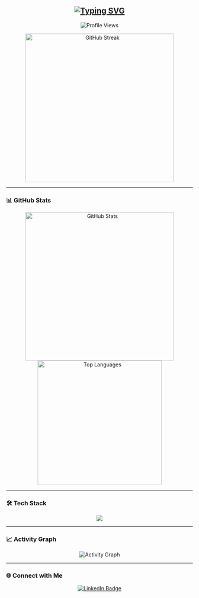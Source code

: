 <h2 align="center">
  <a href="https://git.io/typing-svg">
    <img src="https://readme-typing-svg.demolab.com?font=Fira+Code&duration=3500&pause=500&color=22EBF7&center=true&vCenter=true&multiline=true&width=500&height=70&lines=Hello+there%2C+I'm+Jay+%F0%9F%91%8B;Glad+you're+here!+%F0%9F%98%84" alt="Typing SVG" />
  </a>
</h2>

<p align="center">
  <img src="https://komarev.com/ghpvc/?username=jaybayron9&label=Profile%20views&color=0e75b6&style=flat" alt="Profile Views" />
</p>

<div align="center">
  <img width="400" src="https://github-readme-streak-stats.herokuapp.com?user=jaybayron9&theme=tokyonight&hide_border=true" alt="GitHub Streak" />
</div>

---

### 📊 GitHub Stats
<div align="center">
  <img width="400" src="https://github-readme-stats.vercel.app/api?username=jaybayron9&show_icons=true&theme=tokyonight&hide_border=true" alt="GitHub Stats" />
  <img width="335" src="https://github-readme-stats.vercel.app/api/top-langs/?username=jaybayron9&layout=compact&theme=tokyonight&hide_border=true" alt="Top Languages" />
</div>

---

### 🛠️ Tech Stack
<p align="center">
  <img src="https://skillicons.dev/icons?i=php,javascript,postgresql,redis" />
</p>

---

### 📈 Activity Graph
<p align="center">
  <img src="https://github-readme-activity-graph.vercel.app/graph?username=jaybayron9&theme=tokyo-night&hide_border=true" alt="Activity Graph" />
</p>

---

### 🌐 Connect with Me
<div align="center">
  <a href="https://www.linkedin.com/in/jaybayron9" target="_blank">
    <img src="https://img.shields.io/badge/-LinkedIn-blue?style=for-the-badge&logo=linkedin&logoColor=white" alt="LinkedIn Badge" />
  </a>
</div>
